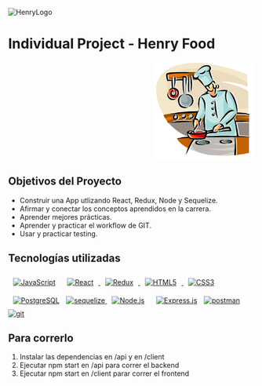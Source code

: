 ![HenryLogo](https://d31uz8lwfmyn8g.cloudfront.net/Assets/logo-henry-white-lg.png)

# Individual Project - Henry Food

<p align="right">
  <img height="200" src="./cooking.png" />
</p>

## Objetivos del Proyecto

- Construir una App utlizando React, Redux, Node y Sequelize.
- Afirmar y conectar los conceptos aprendidos en la carrera.
- Aprender mejores prácticas.
- Aprender y practicar el workflow de GIT.
- Usar y practicar testing.

## Tecnologías utilizadas
<p align='left'>
<a href="https://www.javascript.com/" target="_blank"><img style="margin: 10px" src="https://profilinator.rishav.dev/skills-assets/javascript-original.svg" alt="JavaScript" height="75" /></a>  
 <a href="https://reactjs.org/" target="_blank">
    <img style="margin: 10px" src="https://profilinator.rishav.dev/skills-assets/react-original-wordmark.svg" alt="React" height="75" />
  </a>  
  <a href="https://redux-toolkit.js.org/" target="_blank">
    <img style="margin: 10px" src="https://profilinator.rishav.dev/skills-assets/redux-original.svg" alt="Redux" height="75" />
  </a>  
   <a href="https://en.wikipedia.org/wiki/HTML5" target="_blank">
    <img style="margin: 10px" src="https://profilinator.rishav.dev/skills-assets/html5-original-wordmark.svg" alt="HTML5" height="75" />
  </a>  
     <a href="https://www.w3schools.com/css/" target="_blank">
    <img style="margin: 10px" src="https://profilinator.rishav.dev/skills-assets/css3-original-wordmark.svg" alt="CSS3" height="75" />
  </a> 
  <a href="https://www.postgresql.org/" target="_blank"><img style="margin: 10px" src="https://profilinator.rishav.dev/skills-assets/postgresql-original-wordmark.svg" alt="PostgreSQL" height="75" /></a>  
    <a href="https://sequelize.org/" target="_blank" rel="noreferrer"> 
    <img src="https://sequelize.org/api/v6/image/brand_logo.png" alt="sequelize" height="75"/> 
  </a>
  <a href="https://nodejs.org/" target="_blank"><img style="margin: 10px" src="https://profilinator.rishav.dev/skills-assets/nodejs-original-wordmark.svg" alt="Node.js" height="75" /></a>  
<a href="https://expressjs.com/" target="_blank"><img style="margin: 10px" src="https://profilinator.rishav.dev/skills-assets/express-original-wordmark.svg" alt="Express.js" height="75" /></a>  
  <a href="https://postman.com" target="_blank" rel="noreferrer"> 
    <img src="https://www.vectorlogo.zone/logos/getpostman/getpostman-icon.svg" alt="postman" height="75"/> 
  </a> 
  <a href="https://git-scm.com/" target="_blank" rel="noreferrer"> 
    <img src="https://www.vectorlogo.zone/logos/git-scm/git-scm-icon.svg" alt="git" height="75"/> 
  </a> 
  </p>

## Para correrlo

1) Instalar las dependencias en /api y en /client
2) Ejecutar npm start en /api para correr el backend 
3) Ejecutar npm start en /client parar correr el frontend

